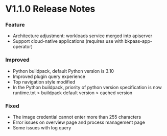 # V1.1.0 Release Notes
### Feature
- Architecture adjustment: workloads service merged into apiserver
- Support cloud-native applications (requires use with bkpaas-app-operator)

### Improved
- Python buildpack, default Python version is 3.10
- Improved plugin query experience
- Top navigation style modified
- In the Python buildpack, priority of python version specification is now runtime.txt > buildpack default version > cached version

### Fixed
- The image credential cannot enter more than 255 characters
- Error issues on overview page and process management page
- Some issues with log query